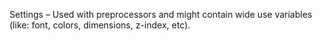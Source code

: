 Settings – Used with preprocessors and might contain wide use variables (like: font, colors, dimensions, z-index, etc).
  <!-- TODO: Add examples here -->
